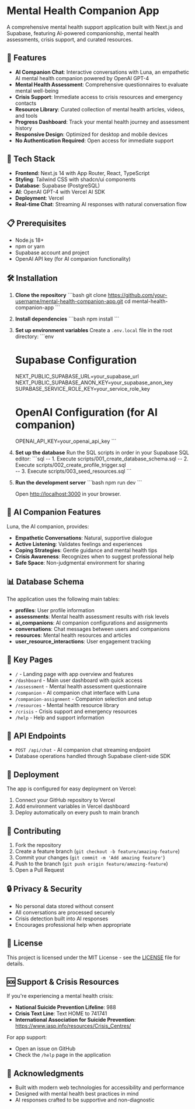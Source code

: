 # Mental Health Companion App

A comprehensive mental health support application built with Next.js and Supabase, featuring AI-powered companionship, mental health assessments, crisis support, and curated resources.

## 🌟 Features

- **AI Companion Chat**: Interactive conversations with Luna, an empathetic AI mental health companion powered by OpenAI GPT-4
- **Mental Health Assessment**: Comprehensive questionnaires to evaluate mental well-being
- **Crisis Support**: Immediate access to crisis resources and emergency contacts
- **Resource Library**: Curated collection of mental health articles, videos, and tools
- **Progress Dashboard**: Track your mental health journey and assessment history
- **Responsive Design**: Optimized for desktop and mobile devices
- **No Authentication Required**: Open access for immediate support

## 🚀 Tech Stack

- **Frontend**: Next.js 14 with App Router, React, TypeScript
- **Styling**: Tailwind CSS with shadcn/ui components
- **Database**: Supabase (PostgreSQL)
- **AI**: OpenAI GPT-4 with Vercel AI SDK
- **Deployment**: Vercel
- **Real-time Chat**: Streaming AI responses with natural conversation flow

## 📋 Prerequisites

- Node.js 18+ 
- npm or yarn
- Supabase account and project
- OpenAI API key (for AI companion functionality)

## 🛠️ Installation

1. **Clone the repository**
   \`\`\`bash
   git clone https://github.com/your-username/mental-health-companion-app.git
   cd mental-health-companion-app
   \`\`\`

2. **Install dependencies**
   \`\`\`bash
   npm install
   \`\`\`

3. **Set up environment variables**
   Create a `.env.local` file in the root directory:
   \`\`\`env
   # Supabase Configuration
   NEXT_PUBLIC_SUPABASE_URL=your_supabase_url
   NEXT_PUBLIC_SUPABASE_ANON_KEY=your_supabase_anon_key
   SUPABASE_SERVICE_ROLE_KEY=your_service_role_key
   
   # OpenAI Configuration (for AI companion)
   OPENAI_API_KEY=your_openai_api_key
   \`\`\`

4. **Set up the database**
   Run the SQL scripts in order in your Supabase SQL editor:
   \`\`\`sql
   -- 1. Execute scripts/001_create_database_schema.sql
   -- 2. Execute scripts/002_create_profile_trigger.sql  
   -- 3. Execute scripts/003_seed_resources.sql
   \`\`\`

5. **Run the development server**
   \`\`\`bash
   npm run dev
   \`\`\`

   Open [http://localhost:3000](http://localhost:3000) in your browser.

## 🤖 AI Companion Features

Luna, the AI companion, provides:
- **Empathetic Conversations**: Natural, supportive dialogue
- **Active Listening**: Validates feelings and experiences
- **Coping Strategies**: Gentle guidance and mental health tips
- **Crisis Awareness**: Recognizes when to suggest professional help
- **Safe Space**: Non-judgmental environment for sharing

## 📊 Database Schema

The application uses the following main tables:

- **profiles**: User profile information
- **assessments**: Mental health assessment results with risk levels
- **ai_companions**: AI companion configurations and assignments
- **conversations**: Chat messages between users and companions
- **resources**: Mental health resources and articles
- **user_resource_interactions**: User engagement tracking

## 🎨 Key Pages

- `/` - Landing page with app overview and features
- `/dashboard` - Main user dashboard with quick access
- `/assessment` - Mental health assessment questionnaire
- `/companion` - AI companion chat interface with Luna
- `/companion-assignment` - Companion selection and setup
- `/resources` - Mental health resource library
- `/crisis` - Crisis support and emergency resources
- `/help` - Help and support information

## 🔧 API Endpoints

- `POST /api/chat` - AI companion chat streaming endpoint
- Database operations handled through Supabase client-side SDK

## 🚀 Deployment

The app is configured for easy deployment on Vercel:

1. Connect your GitHub repository to Vercel
2. Add environment variables in Vercel dashboard
3. Deploy automatically on every push to main branch

## 🤝 Contributing

1. Fork the repository
2. Create a feature branch (`git checkout -b feature/amazing-feature`)
3. Commit your changes (`git commit -m 'Add amazing feature'`)
4. Push to the branch (`git push origin feature/amazing-feature`)
5. Open a Pull Request

## 🔒 Privacy & Security

- No personal data stored without consent
- All conversations are processed securely
- Crisis detection built into AI responses
- Encourages professional help when appropriate

## 📝 License

This project is licensed under the MIT License - see the [LICENSE](LICENSE) file for details.

## 🆘 Support & Crisis Resources

If you're experiencing a mental health crisis:

- **National Suicide Prevention Lifeline**: 988
- **Crisis Text Line**: Text HOME to 741741
- **International Association for Suicide Prevention**: https://www.iasp.info/resources/Crisis_Centres/

For app support:
- Open an issue on GitHub
- Check the `/help` page in the application

## 🙏 Acknowledgments

- Built with modern web technologies for accessibility and performance
- Designed with mental health best practices in mind
- AI responses crafted to be supportive and non-diagnostic
